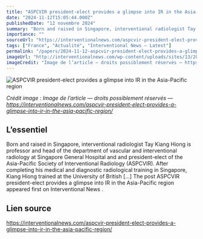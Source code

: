 ```yaml
---
title: "ASPCVIR president-elect provides a glimpse into IR in the Asia-Pacific region"
date: "2024-11-12T15:05:44.000Z"
publishedDate: "12 novembre 2024"
summary: "Born and raised in Singapore, interventional radiologist Tay Kiang Hiong is professor and head of the department of vascular and interventional radiology at Singapore General Hospital and and president-elect of the Asia-Pacific Society of Interventional Radiology (ASPCVIR). After completing his medical and diagnostic radiological training in Singapore, Kiang Hiong trained at the University of British [&#8230;] The post ASPCVIR president-elect provides a glimpse into IR in the Asia-Pacific region appeared first on Interventional News ."
importance: ""
sourceUrl: "https://interventionalnews.com/aspcvir-president-elect-provides-a-glimpse-into-ir-in-the-asia-pacific-region/"
tags: ["France", "Actualité", "Interventional News — Latest"]
permalink: "/papers/2024-11-12-aspcvir-president-elect-provides-a-glimpse-into-ir-in-the-asia-pacific-region"
imageUrl: "http://interventionalnews.com/wp-content/uploads/sites/13/2024/11/TKH-CRS-President-gown-3.jpg"
imageCredit: "Image de l’article — droits possiblement réservés — https://interventionalnews.com/aspcvir-president-elect-provides-a-glimpse-into-ir-in-the-asia-pacific-region/"
---
```


![ASPCVIR president-elect provides a glimpse into IR in the Asia-Pacific region](http://interventionalnews.com/wp-content/uploads/sites/13/2024/11/TKH-CRS-President-gown-3.jpg)

*Crédit image : Image de l’article — droits possiblement réservés — https://interventionalnews.com/aspcvir-president-elect-provides-a-glimpse-into-ir-in-the-asia-pacific-region/*

## L’essentiel

Born and raised in Singapore, interventional radiologist Tay Kiang Hiong is professor and head of the department of vascular and interventional radiology at Singapore General Hospital and and president-elect of the Asia-Pacific Society of Interventional Radiology (ASPCVIR). After completing his medical and diagnostic radiological training in Singapore, Kiang Hiong trained at the University of British [&#8230;] The post ASPCVIR president-elect provides a glimpse into IR in the Asia-Pacific region appeared first on Interventional News .

## Lien source

https://interventionalnews.com/aspcvir-president-elect-provides-a-glimpse-into-ir-in-the-asia-pacific-region/
